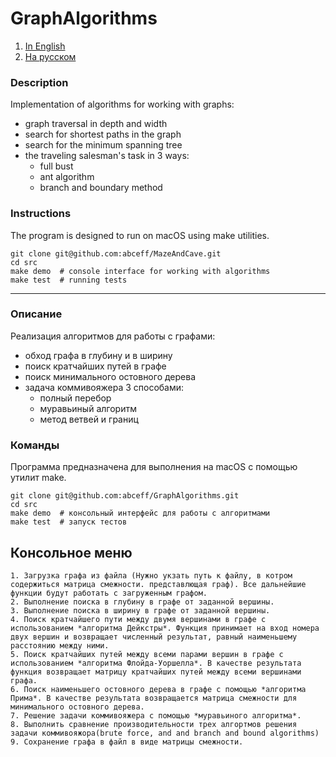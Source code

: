 # GraphAlgorithms
1. [In English](#description)
2. [На русском](#описание)
### Description
Implementation of algorithms for working with graphs:
* graph traversal in depth and width
* search for shortest paths in the graph
* search for the minimum spanning tree
* the traveling salesman's task in 3 ways:
    * full bust
    * ant algorithm
    * branch and boundary method

### Instructions
The program is designed to run on macOS using make utilities.
```
git clone git@github.com:abceff/MazeAndCave.git
cd src
make demo  # console interface for working with algorithms
make test  # running tests
```
***

### Описание
Реализация алгоритмов для работы с графами:
* обход графа в глубину и в ширину
* поиск кратчайших путей в графе
* поиск минимального остовного дерева
* задача коммивояжера 3 способами:
  * полный перебор
  * муравьиный алгоритм
  * метод ветвей и границ

### Команды
Программа предназначена для выполнения на macOS с помощью утилит make.
```
git clone git@github.com:abceff/GraphAlgorithms.git
cd src
make demo  # консольный интерфейс для работы с алгоритмами
make test  # запуск тестов
```
## Консольное меню
    1. Загрузка графа из файла (Нужно укзать путь к файлу, в котром содержиться матрица смежности. представлющая граф). Все дальнейшие функции будут работать с загруженным графом.
    2. Выполнение поиска в глубину в графе от заданной вершины.
    3. Выполнение поиска в ширину в графе от заданной вершины.
    4. Поиск кратчайшего пути между двумя вершинами в графе с использованием *алгоритма Дейкстры*. Функция принимает на вход номера двух вершин и возвращает численный результат, равный наименьшему расстоянию между ними.
    5. Поиск кратчайших путей между всеми парами вершин в графе с использованием *алгоритма Флойда-Уоршелла*. В качестве результата функция возвращает матрицу кратчайших путей между всеми вершинами графа.
    6. Поиск наименьшего остовного дерева в графе с помощью *алгоритма Прима*. В качестве результата возвращается матрица смежности для минимального остовного дерева.
    7. Решение задачи коммивояжера с помощью *муравьиного алгоритма*.
    8. Выполнить сравнение производительности трех алгортмов решения задачи коммивояжора(brute force, and and branch and bound algorithms)
    9. Сохранение графа в файл в виде матрицы смежности.
    
